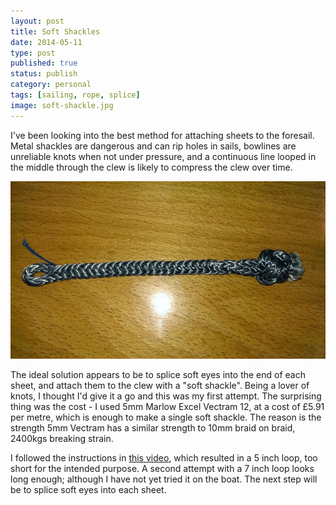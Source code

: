```yaml
--- 
layout: post 
title: Soft Shackles
date: 2014-05-11
type: post 
published: true 
status: publish
category: personal
tags: [sailing, rope, splice]
image: soft-shackle.jpg
---
```


I've been looking into the best method for attaching sheets to the
foresail. Metal shackles are dangerous and can rip holes in sails,
bowlines are unreliable knots when not under pressure, and a continuous
line looped in the middle through the clew is likely to compress the
clew over time.

<!--more-->

[![Soft Shackle Animation](/assets/soft-shackle3.gif)](/assets/soft-shackle3.gif)

The ideal solution appears to be to splice soft eyes into the end of
each sheet, and attach them to the clew with a "soft shackle". Being a
lover of knots, I thought I'd give it a go and this was my first
attempt. The surprising thing was the cost - I used 5mm Marlow Excel
Vectram 12, at a cost of £5.91 per metre, which is enough to make a
single soft shackle. The reason is the strength 5mm Vectram has a
similar strength to 10mm braid on braid, 2400kgs breaking strain.

I followed the instructions in [this
video](http://www.colligomarine.com/gallery-documents/documents/colligo-how-to-splice-videos "Colligo Marine: Soft Shackles"),
which resulted in a 5 inch loop, too short for the intended purpose. A
second attempt with a 7 inch loop looks long enough; although I have not
yet tried it on the boat. The next step will be to splice soft eyes into
each sheet.

